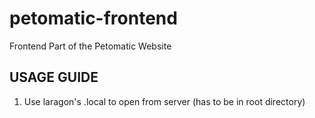 # petomatic-frontend
Frontend Part of the Petomatic Website

## USAGE GUIDE 

1) Use laragon's .local to open from server (has to be in root directory)
